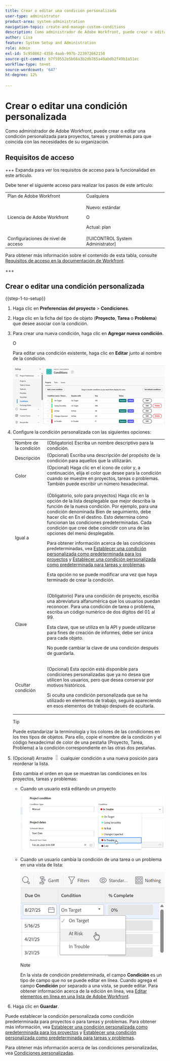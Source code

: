 ```yaml
---
title: Crear o editar una condición personalizada
user-type: administrator
product-area: system-administration
navigation-topic: create-and-manage-custom-conditions
description: Como administrador de Adobe Workfront, puede crear o editar una condición personalizada para proyectos, tareas y problemas para que coincida con las necesidades de su organización.
author: Lisa
feature: System Setup and Administration
role: Admin
exl-id: 5c950862-4358-4aab-997b-223972662150
source-git-commit: b7f59552e5b66a3b2db765a49abdb2f49b1a51ec
workflow-type: tm+mt
source-wordcount: '647'
ht-degree: 12%

---
```


# Crear o editar una condición personalizada

Como administrador de Adobe Workfront, puede crear o editar una condición personalizada para proyectos, tareas y problemas para que coincida con las necesidades de su organización.

## Requisitos de acceso

+++ Expanda para ver los requisitos de acceso para la funcionalidad en este artículo.

Debe tener el siguiente acceso para realizar los pasos de este artículo:

<table style="table-layout:auto"> 
 <col> 
 <col> 
 <tbody> 
  <tr> 
   <td role="rowheader">Plan de Adobe Workfront</td> 
   <td>Cualquiera</td> 
  </tr> 
  <tr> 
  <tr> 
   <td role="rowheader">Licencia de Adobe Workfront</td> 
   <td><p>Nuevo: estándar</p>
       <p>O</p>
       <p>Actual: plan</p></td>
  </tr> 
  </tr> 
  <tr> 
   <td role="rowheader">Configuraciones de nivel de acceso</td> 
   <td>[!UICONTROL System Administrator]</td>
  </tr> 
 </tbody> 
</table>

Para obtener más información sobre el contenido de esta tabla, consulte [Requisitos de acceso en la documentación de Workfront](/help/quicksilver/administration-and-setup/add-users/access-levels-and-object-permissions/access-level-requirements-in-documentation.md).

+++

## Crear o editar una condición personalizada

{{step-1-to-setup}}

1. Haga clic en **Preferencias del proyecto** > **Condiciones**.

1. Haga clic en la ficha del tipo de objeto (**Proyecto**, **Tarea** o **Problema**) que desee asociar con la condición.

1. Para crear una nueva condición, haga clic en **Agregar nueva condición**.

   O

   Para editar una condición existente, haga clic en **Editar** junto al nombre de la condición.

   ![Editar condición personalizada](assets/custom-conditions-0825.png)

1. Configure la condición personalizada con las siguientes opciones:

   <table style="table-layout:auto"> 
    <col> 
    <col> 
    <tbody> 
     <tr> 
      <td>Nombre de la condición</td> 
      <td>(Obligatorio) Escriba un nombre descriptivo para la condición.</td> 
     </tr> 
     <tr> 
      <td>Descripción</td> 
      <td>(Opcional) Escriba una descripción del propósito de la condición para aquellos que la utilizarán.</td> 
     </tr> 
     <tr> 
      <td>Color</td> 
      <td>(Opcional) Haga clic en el icono de color y, a continuación, elija el color que desee para la condición cuando se muestre en proyectos, tareas o problemas. También puede escribir un número hexadecimal.</td> 
     </tr> 
     <tr> 
      <td>Igual a </td> 
      <td><p>(Obligatorio, solo para proyectos) Haga clic en la opción de la lista desplegable que mejor describa la función de la nueva condición. Por ejemplo, para una condición denominada Bien de seguimiento, debe hacer clic en En el destino. Esto determina cómo funcionan las condiciones predeterminadas. Cada condición que cree debe coincidir con una de las opciones del menú desplegable.</p>
      <p>Para obtener información acerca de las condiciones predeterminadas, vea <a href="../../../administration-and-setup/customize-workfront/create-manage-custom-conditions/set-custom-condition-default-projects.md" class="MCXref xref">Establecer una condición personalizada como predeterminada para los proyectos</a> y <a href="../../../administration-and-setup/customize-workfront/create-manage-custom-conditions/set-custom-condition-default-tasks-issues.md" class="MCXref xref">Establecer una condición personalizada como predeterminada para tareas y problemas</a>.</p>
      <p>Esta opción no se puede modificar una vez que haya terminado de crear la condición.</p></td> 
     </tr> 
     <tr> 
      <td>Clave</td> 
      <td><p>(Obligatorio) Para una condición de proyecto, escriba una abreviatura alfanumérica que los usuarios puedan reconocer. Para una condición de tarea o problema, escriba un código numérico de dos dígitos del 01 al 99. </p>
      <p>Esta clave, que se utiliza en la API y puede utilizarse para fines de creación de informes, debe ser única para cada objeto.</p>
      <p>No puede cambiar la clave de una condición después de guardarla. </p></td> 
     </tr> 
     <tr> 
      <td>Ocultar condición</td> 
      <td><p>(Opcional) Esta opción está disponible para condiciones personalizadas que ya no desea que utilicen los usuarios, pero que desea conservar por motivos históricos. </p>
      <p>Si oculta una condición personalizada que se ha utilizado en elementos de trabajo, seguirá apareciendo en esos elementos de trabajo después de ocultarla. </p></td> 
     </tr> 
    </tbody> 
   </table>

   >[!TIP]
   >
   >Puede estandarizar la terminología y los colores de las condiciones en los tres tipos de objetos. Para ello, copie el nombre de la condición y el código hexadecimal de color de una pestaña (Proyecto, Tarea, Problema) a la condición correspondiente en las otras dos pestañas.

1. (Opcional) Arrastre ![Icono de mover](assets/move-icon---dots.png) cualquier condición a una nueva posición para reordenar la lista.

   Esto cambia el orden en que se muestran las condiciones en los proyectos, tareas y problemas:

   * Cuando un usuario está editando un proyecto

     ![Cambiar condición al editar el proyecto](assets/change-condition-edit-project-0825.png)

   * Cuando un usuario cambia la condición de una tarea o un problema en una vista de lista:

     ![Cambiar condición en la lista](assets/change-conditions-list-dropdown-0925.png)

     >[!NOTE]
     >
     >En la vista de condición predeterminada, el campo **Condición** es un tipo de campo que no se puede editar en línea. Cuando agrega el campo **Condición** por separado a una vista, se puede editar. Para obtener información acerca de la edición en línea, vea [Editar elementos en línea en una lista de Adobe Workfront](/help/quicksilver/workfront-basics/navigate-workfront/use-lists/inline-edit-objects.md).

1. Haga clic en **Guardar**.

Puede establecer la condición personalizada como condición predeterminada para proyectos o para tareas y problemas. Para obtener más información, vea [Establecer una condición personalizada como predeterminada para los proyectos](../../../administration-and-setup/customize-workfront/create-manage-custom-conditions/set-custom-condition-default-projects.md) y [Establecer una condición personalizada como predeterminada para tareas y problemas](../../../administration-and-setup/customize-workfront/create-manage-custom-conditions/set-custom-condition-default-tasks-issues.md).

Para obtener más información acerca de las condiciones personalizadas, vea [Condiciones personalizadas](../../../administration-and-setup/customize-workfront/create-manage-custom-conditions/custom-conditions.md).


<!-- THIS WAS ORIGINALLY BETWEEN THE OTHER TWO BULLETS.
   * When a user is changing the condition for a task or issue on the Updates tab:

     ![Change condition when updating comment](assets/change-condition-update-comment.png)
   -->
